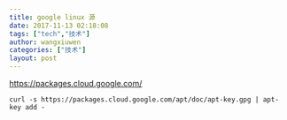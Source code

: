 ```yaml
---
title: google linux 源
date: 2017-11-13 02:18:08
tags: ["tech","技术"]
author: wangxiuwen
categories: ["技术"]
layout: post
---
```


https://packages.cloud.google.com/


	curl -s https://packages.cloud.google.com/apt/doc/apt-key.gpg | apt-key add -